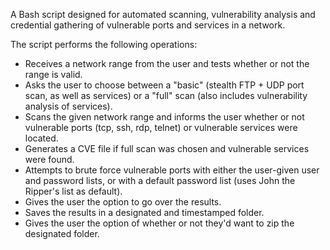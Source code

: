 A Bash script designed for automated scanning, vulnerability analysis and credential gathering of vulnerable ports and services in a network.

The script performs the following operations:
- Receives a network range from the user and tests whether or not the range is valid.
- Asks the user to choose between a "basic" (stealth FTP + UDP port scan, as well as services) or a "full" scan (also includes vulnerability analysis of services).
- Scans the given network range and informs the user whether or not vulnerable ports (tcp, ssh, rdp, telnet) or vulnerable services were located.
- Generates a CVE file if full scan was chosen and vulnerable services were found.
- Attempts to brute force vulnerable ports with either the user-given user and password lists, or with a default password list (uses John the Ripper's list as default).
- Gives the user the option to go over the results.
- Saves the results in a designated and timestamped folder.
- Gives the user the option of whether or not they'd want to zip the designated folder. 
